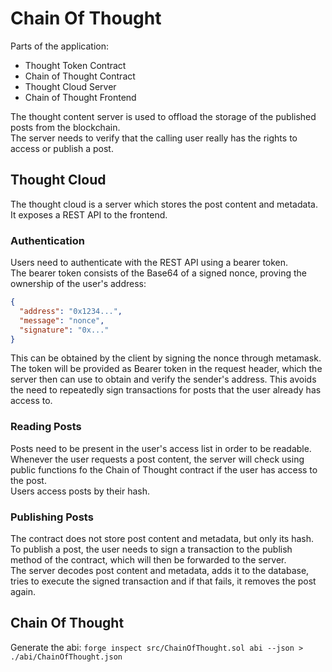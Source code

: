 Chain Of Thought
====

Parts of the application:
- Thought Token Contract
- Chain of Thought Contract
- Thought Cloud Server
- Chain of Thought Frontend

The thought content server is used to offload the storage of the published posts from the blockchain.  
The server needs to verify that the calling user really has the rights to access or publish a post.

## Thought Cloud
The thought cloud is a server which stores the post content and metadata.  
It exposes a REST API to the frontend.  

### Authentication
Users need to authenticate with the REST API using a bearer token.  
The bearer token consists of the Base64 of a signed nonce, proving the ownership of the user's address:
```json
{
  "address": "0x1234...",
  "message": "nonce",
  "signature": "0x..."
}
```

This can be obtained by the client by signing the nonce through metamask.  
The token will be provided as Bearer token in the request header, which the server then can use to obtain and verify the sender's address. 
This avoids the need to repeatedly sign transactions for posts that the user already has access to.

### Reading Posts
Posts need to be present in the user's access list in order to be readable.  
Whenever the user requests a post content, the server will check using public functions fo the Chain of Thought contract if the user has access to the post.  
Users access posts by their hash.

### Publishing Posts
The contract does not store post content and metadata, but only its hash.
To publish a post, the user needs to sign a transaction to the publish method of the contract, which will then be forwarded to the server.  
The server decodes post content and metadata, adds it to the database, tries to execute the signed transaction and if that fails, it removes the post again.

## Chain Of Thought

Generate the abi:
`forge inspect src/ChainOfThought.sol abi --json > ./abi/ChainOfThought.json`
